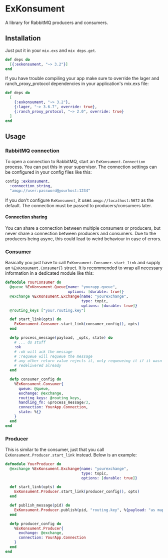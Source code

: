 # ExKonsument

A library for RabbitMQ producers and consumers.

## Installation

Just put it in your `mix.exs` and `mix deps.get`.

```elixir
def deps do
  [{:exkonsument, "~> 3.2"}]
end
```

If you have trouble compiling your app make sure to override the lager and
ranch_proxy_protocol dependencies in your application's mix.exs file:

```elixir
def deps do
  [
    {:exkonsument, "~> 3.2"},
    {:lager, "~> 3.6.7", override: true},
    {:ranch_proxy_protocol, "~> 2.0", override: true}
  ]
end
```

## Usage

### RabbitMQ connection

To open a connection to RabbitMQ, start an `ExKonsument.Connection` process. You
can put this in your supervisor. The connection settings can be configured in
your config files like this:

```elixir
config :exkonsument,
  :connection_string,
  "amqp://user:password@yourhost:1234"
```

If you don't configure `ExKonsument`, it uses `amqp://localhost:5672` as the
default. The connection must be passed to producers/consumers later.

#### Connection sharing

You can share a connection between multiple consumers or producers, but never
share a connection between producers and consumers. Due to the producers being
async, this could lead to weird behaviour in case of errors.

### Consumer

Basically you just have to call `ExKonsument.Consumer.start_link` and supply an
`%ExKonsument.Consumer{}` struct. It is recommended to wrap all necessary
information in a dedicated module like this:

```elixir
defmodule YourConsumer do
  @queue %ExKonsument.Queue{name: "yourapp.queue",
                            options: [durable: true]}
  @exchange %ExKonsument.Exchange{name: "yourexchange",
                                  type: topic,
                                  options: [durable: true]}
  @routing_keys ["your.routing.key"]

  def start_link(opts) do
    ExKonsument.Consumer.start_link(consumer_config(), opts)
  end

  defp process_message(payload, _opts, state) do
    # ... do stuff
    :ok
    # :ok will ack the message
    # :requeue will requeue the message
    # any other return value rejects it, only requeueing it if it wasn't
    # redelivered already
  end

  defp consumer_config do
    %ExKonsument.Consumer{
      queue: @queue,
      exchange: @exchange,
      routing_keys: @routing_keys,
      handling_fn: &process_message/3,
      connection: YourApp.Connection,
      state: %{}
    }
  end
end
```

### Producer

This is similar to the consumer, just that you call
`ExKonsument.Producer.start_link` instead. Below is an example:

```elixir
defmodule YourProducer do
  @exchange %ExKonsument.Exchange{name: "yourexchange",
                                  type: topic,
                                  options: [durable: true]}

  def start_link(opts) do
    ExKonsument.Producer.start_link(producer_config(), opts)
  end

  def publish_message(pid) do
    ExKonsument.Producer.publish(pid, "routing.key", %{payload: "as map"})
  end

  defp producer_config do
    %ExKonsument.Producer{
      exchange: @exchange,
      connection: YourApp.Connection
    }
  end
end
```
